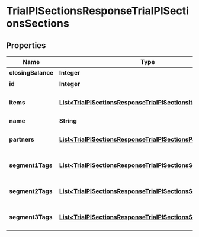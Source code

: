 

# TrialPlSectionsResponseTrialPlSectionsSections


## Properties

| Name | Type | Description | Notes |
|------------ | ------------- | ------------- | -------------|
|**closingBalance** | **Integer** | 期末残高 |  [optional] |
|**id** | **Integer** | 部門ID |  |
|**items** | [**List&lt;TrialPlSectionsResponseTrialPlSectionsItems&gt;**](TrialPlSectionsResponseTrialPlSectionsItems.md) | breakdown_display_type:item, account_item_display_type:account_item指定時のみ含まれる |  [optional] |
|**name** | **String** | 部門名 |  [optional] |
|**partners** | [**List&lt;TrialPlSectionsResponseTrialPlSectionsPartners&gt;**](TrialPlSectionsResponseTrialPlSectionsPartners.md) | breakdown_display_type:partner, account_item_display_type:account_item指定時のみ含まれる |  [optional] |
|**segment1Tags** | [**List&lt;TrialPlSectionsResponseTrialPlSectionsSegment1Tags&gt;**](TrialPlSectionsResponseTrialPlSectionsSegment1Tags.md) | breakdown_display_type:segment_1_tag, account_item_display_type:account_item指定時のみ含まれる |  [optional] |
|**segment2Tags** | [**List&lt;TrialPlSectionsResponseTrialPlSectionsSegment2Tags&gt;**](TrialPlSectionsResponseTrialPlSectionsSegment2Tags.md) | breakdown_display_type:segment_2_tag, account_item_display_type:account_item指定時のみ含まれる |  [optional] |
|**segment3Tags** | [**List&lt;TrialPlSectionsResponseTrialPlSectionsSegment3Tags&gt;**](TrialPlSectionsResponseTrialPlSectionsSegment3Tags.md) | breakdown_display_type:segment_3_tag, account_item_display_type:account_item指定時のみ含まれる |  [optional] |



